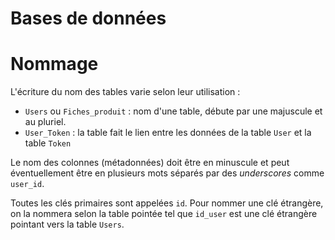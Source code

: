 # Bases de données

# Nommage

L'écriture du nom des tables varie selon leur utilisation :

- `Users` ou `Fiches_produit` : nom d'une table, débute par une majuscule et au pluriel.
- `User_Token` : la table fait le lien entre les données de la table `User` et la table `Token`

Le nom des colonnes (métadonnées) doit être en minuscule et peut éventuellement être en plusieurs mots séparés par des *underscores* comme `user_id`.

Toutes les clés primaires sont appelées `id`. Pour nommer une clé étrangère, on la nommera selon la table pointée tel que `id_user` est une clé étrangère pointant vers la table `Users`.